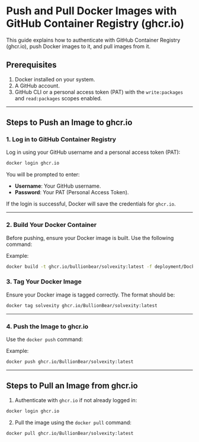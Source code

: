 # Push and Pull Docker Images with GitHub Container Registry (ghcr.io)

This guide explains how to authenticate with GitHub Container Registry (ghcr.io), push Docker images to it, and pull images from it.

## Prerequisites
1. Docker installed on your system.
2. A GitHub account.
3. GitHub CLI or a personal access token (PAT) with the `write:packages` and `read:packages` scopes enabled.

---

## Steps to Push an Image to ghcr.io

### 1. Log in to GitHub Container Registry

Log in using your GitHub username and a personal access token (PAT):

```bash
docker login ghcr.io
```

You will be prompted to enter:
- **Username**: Your GitHub username.
- **Password**: Your PAT (Personal Access Token).

If the login is successful, Docker will save the credentials for `ghcr.io`.

---

### 2. Build Your Docker Container

Before pushing, ensure your Docker image is built. Use the following command:

Example:
```bash
docker build -t ghcr.io/bullionbear/solvexity:latest -f deployment/Dockerfile .
```


### 3. Tag Your Docker Image

Ensure your Docker image is tagged correctly. The format should be:

```bash
docker tag solvexity ghcr.io/BullionBear/solvexity:latest
```

---

### 4. Push the Image to ghcr.io

Use the `docker push` command:

Example:
```bash
docker push ghcr.io/BullionBear/solvexity:latest
```

---

## Steps to Pull an Image from ghcr.io

1. Authenticate with `ghcr.io` if not already logged in:

```bash
docker login ghcr.io
```

2. Pull the image using the `docker pull` command:

```bash
docker pull ghcr.io/BullionBear/solvexity:latest
```

